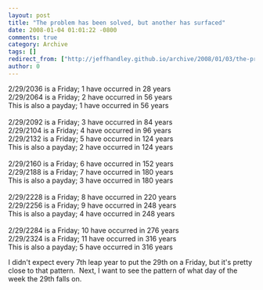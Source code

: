 ```yaml
---
layout: post
title: "The problem has been solved, but another has surfaced"
date: 2008-01-04 01:01:22 -0800
comments: true
category: Archive
tags: []
redirect_from: ["http://jeffhandley.github.io/archive/2008/01/03/the-problem-has-been-solved-but-another-has-surfaced.aspx"]
author: 0
---
```

<!-- more -->
<p>2/29/2036 is a Friday; 1 have occurred in 28 years   <br />2/29/2064 is a Friday; 2 have occurred in 56 years    <br />This is also a payday; 1 have occurred in 56 years    <br />    <br />2/29/2092 is a Friday; 3 have occurred in 84 years    <br />2/29/2104 is a Friday; 4 have occurred in 96 years    <br />2/29/2132 is a Friday; 5 have occurred in 124 years    <br />This is also a payday; 2 have occurred in 124 years    <br />    <br />2/29/2160 is a Friday; 6 have occurred in 152 years    <br />2/29/2188 is a Friday; 7 have occurred in 180 years    <br />This is also a payday; 3 have occurred in 180 years    <br />    <br />2/29/2228 is a Friday; 8 have occurred in 220 years    <br />2/29/2256 is a Friday; 9 have occurred in 248 years    <br />This is also a payday; 4 have occurred in 248 years    <br />    <br />2/29/2284 is a Friday; 10 have occurred in 276 years    <br />2/29/2324 is a Friday; 11 have occurred in 316 years    <br />This is also a payday; 5 have occurred in 316 years</p>  <p>I didn't expect every 7th leap year to put the 29th on a Friday, but it's pretty close to that pattern.  Next, I want to see the pattern of what day of the week the 29th falls on.</p>

